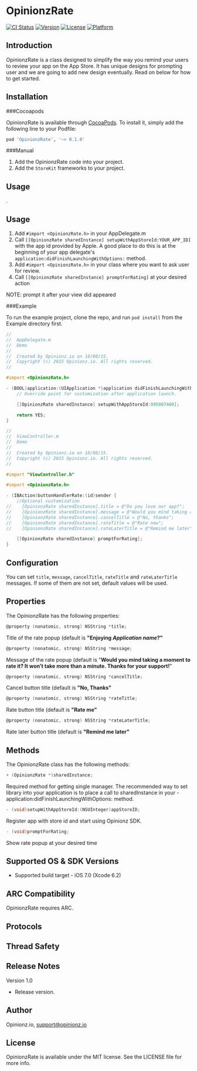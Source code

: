 # OpinionzRate

[![CI Status](http://img.shields.io/travis/Opinionz/OpinionzRate.svg?style=flat)](https://travis-ci.org/Armen/OpinionzRate)
[![Version](https://img.shields.io/cocoapods/v/OpinionzRate.svg?style=flat)](http://cocoapods.org/pods/OpinionzRate)
[![License](https://img.shields.io/cocoapods/l/OpinionzRate.svg?style=flat)](http://cocoapods.org/pods/OpinionzRate)
[![Platform](https://img.shields.io/cocoapods/p/OpinionzRate.svg?style=flat)](http://cocoapods.org/pods/OpinionzRate)

Introduction
--------------

OpinionzRate is a class designed to simplify the way you remind your users to review your app on the App Store. It has unique designs for prompting user and we are going to add new design eventually. Read on below for how to get started.

Installation
--------------
###Cocoapods

OpinionzRate is available through [CocoaPods](http://cocoapods.org). To install
it, simply add the following line to your Podfile:

```ruby
pod 'OpinionzRate', '~> 0.1.0'
```

###Manual
1. Add the OpinionzRate code into your project.
2. Add the `StoreKit` frameworks to your project.


## Usage

.

Usage
--------------
1. Add `#import <OpinionzRate.h>` in your AppDelegate.m
2. Call `[[OpinionzRate sharedInstance] setupWithAppStoreId:YOUR_APP_ID]` with the app id provided by Apple. A good place to do this is at the beginning of your app delegate's `application:didFinishLaunchingWithOptions:` method.
3. Add `#import <OpinionzRate.h>` in your class where you want to ask user for review. 
4. Call `[[OpinionzRate sharedInstance] promptForRating]` at your desired action

NOTE: prompt it after your view did appeared

###Example

To run the example project, clone the repo, and run `pod install` from the Example directory first.

```objective-c
//
//  AppDelegate.m
//  Demo
//
//  Created by Opinionz.io on 18/08/15.
//  Copyright (c) 2015 Opinionz.io. All rights reserved.
//

#import <OpinionzRate.h>

- (BOOL)application:(UIApplication *)application didFinishLaunchingWithOptions:(NSDictionary *)launchOptions {
    // Override point for customization after application launch.

    [[OpinionzRate sharedInstance] setupWithAppStoreId:995007460];

    return YES;
}
```

```objective-c
//
//  ViewController.m
//  Demo
//
//  Created by Opinionz.io on 18/08/15.
//  Copyright (c) 2015 Opinionz.io. All rights reserved.
//

#import "ViewController.h"

#import <OpinionzRate.h>

- (IBAction)buttonHandlerRate:(id)sender {
    //Optional customization
//    [OpinionzRate sharedInstance].title = @"Do you love our app?";
//    [OpinionzRate sharedInstance].message = @"Would you mind taking a moment to rate it? It won’t take more than a minute. Thanks for your support!";
//    [OpinionzRate sharedInstance].cancelTitle = @"No, thanks";
//    [OpinionzRate sharedInstance].rateTitle = @"Rate now";
//    [OpinionzRate sharedInstance].rateLaterTitle = @"Remind me later";

    [[OpinionzRate sharedInstance] promptForRating];
}
```

Configuration
-------------
You can set `title`, `message`, `cancelTitle`, `rateTitle` and `rateLaterTitle` messages. If some of them are not set, default values will be used.

Properties
--------------

The OpinionzRate has the following properties:
```objective-c
@property (nonatomic, strong) NSString *title;
```
Title of the rate popup (default is __"Enjoying _Application name_?"__

```objective-c
@property (nonatomic, strong) NSString *message;
```
Message of the rate popup (default is "__Would you mind taking a moment to rate it? It won’t take more than a minute. Thanks for your support!__"


```objective-c
@property (nonatomic, strong) NSString *cancelTitle;
```
Cancel button title (default is __"No, Thanks"__


```objective-c
@property (nonatomic, strong) NSString *rateTitle;
```
Rate button title (default is __"Rate me"__

```objective-c
@property (nonatomic, strong) NSString *rateLaterTitle;
```
Rate later button title (default is __"Remind me later"__


Methods
--------------

The OpinionzRate class has the following methods:
```objective-c
+ (OpinionzRate *)sharedInstance;
```
Required method for getting single manager. The recommended way to set library into your application is to place a call to sharedInstance in your -application:didFinishLaunchingWithOptions: method.


```objective-c
- (void)setupWithAppStoreId:(NSUInteger)appStoreID;
```
Register app with store id and start using Opinionz SDK.


```objective-c
- (void)promptForRating;
```
Show rate popup at your desired time

Supported OS & SDK Versions
-----------------------------

* Supported build target - iOS 7.0 (Xcode 6.2)


ARC Compatibility
------------------

OpinionzRate requires ARC. 

Protocols
---------------

Thread Safety
--------------

Release Notes
----------------

Version 1.0

- Release version.

## Author

Opinionz.io, support@opinionz.io

## License

OpinionzRate is available under the MIT license. See the LICENSE file for more info.

